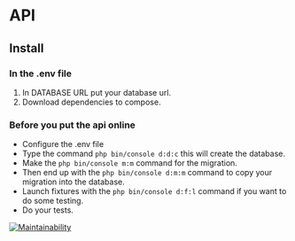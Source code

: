 # API
## Install
### In the .env file
1. In DATABASE URL put your database url.
2. Download dependencies to compose.

### Before you put the api online
* Configure the .env file
* Type the command `php bin/console d:d:c` this will create the database.
* Make the `php bin/console m:m` command for the migration.
* Then end up with the `php bin/console d:m:m` command to copy your migration into the database.
* Launch fixtures with the `php bin/console d:f:l` command if you want to do some testing.
* Do your tests.

[![Maintainability](https://api.codeclimate.com/v1/badges/72509f5c509a66e3ebc0/maintainability)](https://codeclimate.com/github/Monsieur76/S7/maintainability)
